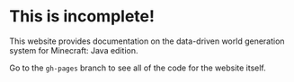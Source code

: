 # This is incomplete!

This website provides documentation on the data-driven world generation system for Minecraft: Java edition. 

Go to the `gh-pages` branch to see all of the code for the website itself.
